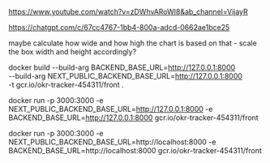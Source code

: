 https://www.youtube.com/watch?v=zDWhvARoWl8&ab_channel=VijayR

https://chatgpt.com/c/67cc4767-1bb4-800a-adcd-0662ae1bce25

maybe calculate how wide and how high the chart is 
based on that - scale the box width and height accordingly? 

docker build --build-arg BACKEND_BASE_URL=http://127.0.0.1:8000 \
             --build-arg NEXT_PUBLIC_BACKEND_BASE_URL=http://127.0.0.1:8000 \
             -t gcr.io/okr-tracker-454311/front .

docker run -p 3000:3000   -e NEXT_PUBLIC_BACKEND_BASE_URL=http://127.0.0.1:8000   -e BACKEND_BASE_URL=http://127.0.0.1:8000   gcr.io/okr-tracker-454311/front

docker run -p 3000:3000   -e NEXT_PUBLIC_BACKEND_BASE_URL=http://localhost:8000   -e BACKEND_BASE_URL=http://localhost:8000   gcr.io/okr-tracker-454311/front